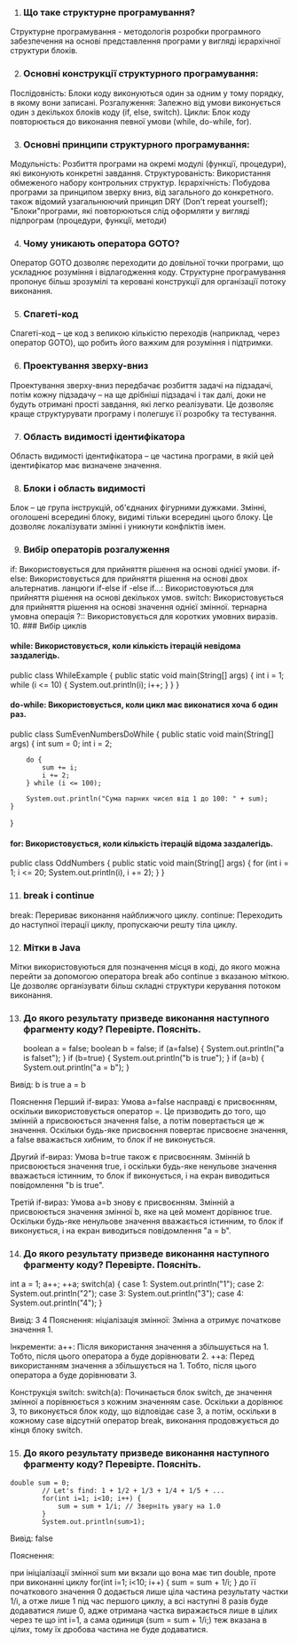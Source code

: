 1. ### Що таке структурне програмування?
Структурне програмування - методологiя розробки програмного забезпечення на основi представлення програми у виглядi
iєрархiчної структури блокiв.

2. ### Основні конструкції структурного програмування:
Послідовність: Блоки коду виконуються один за одним у тому порядку, в якому вони записані.
Розгалуження: Залежно від умови виконується один з декількох блоків коду (if, else, switch).
Цикли: Блок коду повторюється до виконання певної умови (while, do-while, for).

3. ### Основні принципи структурного програмування:
Модульність: Розбиття програми на окремі модулі (функції, процедури), які виконують конкретні завдання.
Структурованість: Використання обмеженого набору контрольних структур.
Ієрархічність: Побудова програми за принципом зверху вниз, від загального до конкретного.
також відомий узагальнюючий принцип DRY (Don’t repeat yourself);
"Блоки"програми, якi повторюються слiд оформляти у виглядi
пiдпрограм (процедури, функцiї, методи)

4. ### Чому уникають оператора GOTO?
Оператор GOTO дозволяє переходити до довільної точки програми, що ускладнює розуміння і відлагодження коду. Структурне програмування пропонує більш зрозумілі та керовані конструкції для організації потоку виконання.

5. ### Спагеті-код
Спагеті-код – це код з великою кількістю переходів (наприклад, через оператор GOTO), що робить його важким для розуміння і підтримки. 

6. ### Проектування зверху-вниз
Проектування зверху-вниз передбачає розбиття задачі на підзадачі, потім кожну підзадачу – на ще дрібніші підзадачі і так далі, доки не будуть отримані прості завдання, які легко реалізувати. Це дозволяє краще структурувати програму і полегшує її розробку та тестування.

7. ### Область видимості ідентифікатора
Область видимості ідентифікатора – це частина програми, в якій цей ідентифікатор має визначене значення.

8. ### Блоки і область видимості
Блок – це група інструкцій, об'єднаних фігурними дужками. Змінні, оголошені всередині блоку, видимі тільки всередині цього блоку. Це дозволяє локалізувати змінні і уникнути конфліктів імен.

9. ### Вибір операторів розгалуження
if: Використовується для прийняття рішення на основі однієї умови.
if-else: Використовується для прийняття рішення на основі двох альтернатив.
ланцюги if-else if -else if...: Використовуються для прийняття рішення на основі декількох умов.
switch: Використовується для прийняття рішення на основі значення однієї змінної.
тернарна умовна операція ?:: Використовується для коротких умовних виразів.
10. ### Вибір циклів

#### while: Використовується, коли кількість ітерацій невідома заздалегідь.

public class WhileExample {
    public static void main(String[] args) {
        int i = 1;
        while (i <= 10) {
            System.out.println(i);
            i++;
        }
    }
}

#### do-while: Використовується, коли цикл має виконатися хоча б один раз.
public class SumEvenNumbersDoWhile {
    public static void main(String[] args) {
        int sum = 0;
        int i = 2;

        do {
            sum += i;
            i += 2;
        } while (i <= 100);

        System.out.println("Сума парних чисел від 1 до 100: " + sum);
    }
}

#### for: Використовується, коли кількість ітерацій відома заздалегідь.

public class OddNumbers {
    public static void main(String[] args) {
        for (int i = 1; i <= 20; System.out.println(i), i += 2);
    }
}

11. ### break і continue
break: Перериває виконання найближчого циклу.
continue: Переходить до наступної ітерації циклу, пропускаючи решту тіла циклу.

12. ### Мітки в Java
Мітки використовуються для позначення місця в коді, до якого можна перейти за допомогою оператора break або continue з вказаною міткою. Це дозволяє організувати більш складні структури керування потоком виконання.

13. ### До якого результату призведе виконання наступного фрагменту коду? Перевірте. Поясніть.

    boolean a = false;
    boolean b = false;
    if (a=false) {
    System.out.println("a is falset");
    }
    if (b=true) {
    System.out.println("b is true");
    }
    if (a=b) {
    System.out.println("a = b");
    }

Вивід:
b is true
a = b

Пояснення
Перший if-вираз:
Умова a=false насправді є присвоєнням, оскільки використовується оператор =. Це призводить до того, що змінній a присвоюється значення false, а потім повертається це ж значення.
Оскільки будь-яке присвоєння повертає присвоєне значення, а false вважається хибним, то блок if не виконується.

Другий if-вираз:
Умова b=true також є присвоєнням. Змінній b присвоюється значення true, і оскільки будь-яке ненульове значення вважається істинним, то блок if виконується, і на екран виводиться повідомлення "b is true".

Третій if-вираз:
Умова a=b знову є присвоєнням. Змінній a присвоюється значення змінної b, яке на цей момент дорівнює true. Оскільки будь-яке ненульове значення вважається істинним, то блок if виконується, і на екран виводиться повідомлення "a = b".

14. ### До якого результату призведе виконання наступного фрагменту коду? Перевірте. Поясніть.

int a = 1;
        a++;
        ++a;
        switch(a) {
            case 1: System.out.println("1");
            case 2: System.out.println("2");
            case 3: System.out.println("3");
            case 4: System.out.println("4");
        }

Вивід:
3
4
Пояснення:
ніціалізація змінної:
Змінна a отримує початкове значення 1.

Інкременти:
a++: Після використання значення a збільшується на 1. Тобто, після цього оператора a буде дорівнювати 2.
++a: Перед використанням значення a збільшується на 1. Тобто, після цього оператора a буде дорівнювати 3.

Конструкція switch:
switch(a): Починається блок switch, де значення змінної a порівнюється з кожним значенням case.
Оскільки a дорівнює 3, то виконується блок коду, що відповідає case 3, а потім, оскільки в кожному case відсутній оператор break, виконання продовжується до кінця блоку switch.

15. ###  До якого результату призведе виконання наступного фрагменту коду? Перевірте. Поясніть.

```
double sum = 0;
        // Let's find: 1 + 1/2 + 1/3 + 1/4 + 1/5 + ...
        for(int i=1; i<10; i++) {
            sum = sum + 1/i; // Зверніть увагу на 1.0
        }
        System.out.println(sum>1);
```
Вивід: false

Пояснення:

при ініціалізації змінної sum ми вкзали що вона має тип double, проте при виконанні циклу
for(int i=1; i<10; i++) {
            sum = sum + 1/i;
        }
до її початкового значення 0 додається лише ціла частина результату частки  1/i, а отже лише 1 під час першого циклу, а всі наступні 8 разів буде додаватися лише 0, адже отримана частка виражається лише в цілих через те що int i=1, а сама одиниця (sum = sum + 1/i;) теж вказана в цілих, тому їх дробова частина не буде додаватися. 
